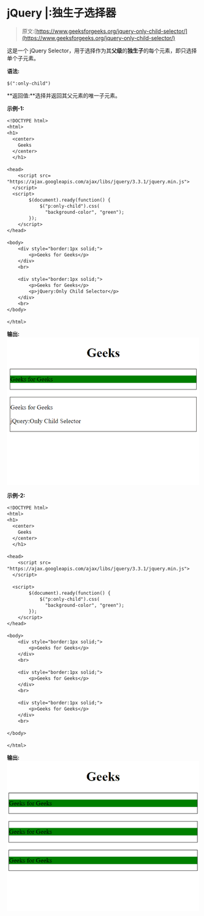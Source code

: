 # jQuery |:独生子选择器

> 原文:[https://www.geeksforgeeks.org/jquery-only-child-selector/](https://www.geeksforgeeks.org/jquery-only-child-selector/)

这是一个 jQuery Selector，用于选择作为其**父级**的**独生子**的每个元素，即只选择单个子元素。

**语法:**

```
$(":only-child")
```

**返回值:**选择并返回其父元素的唯一子元素。

**示例-1:**

```
<!DOCTYPE html>
<html>
<h1>
  <center>
    Geeks
  </center>
  </h1>

<head>
    <script src=
"https://ajax.googleapis.com/ajax/libs/jquery/3.3.1/jquery.min.js">
  </script>
  <script>
        $(document).ready(function() {
            $("p:only-child").css(
              "background-color", "green");
        });
    </script>
</head>

<body>
    <div style="border:1px solid;">
        <p>Geeks for Geeks</p>
    </div>
    <br>

    <div style="border:1px solid;">
        <p>Geeks for Geeks</p>
        <p>jQuery:Only Child Selector</p>
    </div>
    <br>
</body>

</html>
```

**输出:**
![](img/e64aa8242905ba5d79321b61b9289a46.png)

**示例-2:**

```
<!DOCTYPE html>
<html>
<h1>
  <center>
    Geeks
  </center>
  </h1>

<head>
    <script src=
"https://ajax.googleapis.com/ajax/libs/jquery/3.3.1/jquery.min.js">
  </script>

  <script>
        $(document).ready(function() {
            $("p:only-child").css(
              "background-color", "green");
        });
    </script>
</head>

<body>
    <div style="border:1px solid;">
        <p>Geeks for Geeks</p>
    </div>
    <br>

    <div style="border:1px solid;">
        <p>Geeks for Geeks</p>
    </div>
    <br>

    <div style="border:1px solid;">
        <p>Geeks for Geeks</p>
    </div>
    <br>

</body>

</html>
```

**输出:**
![](img/93ae5d642c6e999fa6e6ee08902c1792.png)